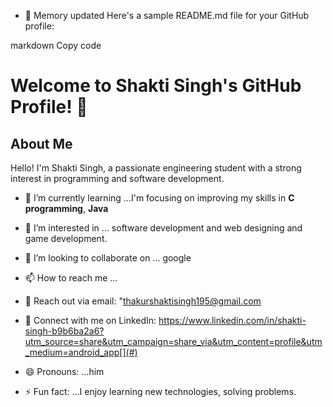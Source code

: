 - 👋 
Memory updated
Here's a sample README.md file for your GitHub profile:

markdown
Copy code
# Welcome to Shakti Singh's GitHub Profile! 👋

## About Me

Hello! I'm Shakti Singh, a passionate engineering student with a strong interest in programming and software development.
- 🌱 I’m currently learning ...I'm focusing on improving my skills in **C programming**, **Java** 
- 👀 I’m interested in ... software development and web designing and game development.
- 💞️ I’m looking to collaborate on ... google
- 📫 How to reach me ...
-  📧 Reach out via email: "thakurshaktisingh195@gmail.com
- 💬 Connect with me on LinkedIn: https://www.linkedin.com/in/shakti-singh-b9b6ba2a6?utm_source=share&utm_campaign=share_via&utm_content=profile&utm_medium=android_app[](#)

- 😄 Pronouns: ...him
- ⚡ Fun fact: ...I enjoy learning new technologies, solving problems.

<!---
Shakti-195/Shakti-195 is a ✨ special ✨ repository because its `README.md` (this file) appears on your GitHub profile.
You can click the Preview link to take a look at your changes.
--->
